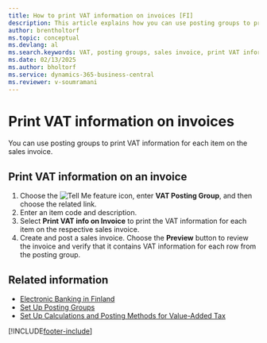 ```yaml
---
title: How to print VAT information on invoices [FI]
description: This article explains how you can use posting groups to print VAT information for each item on the sales invoice.
author: brentholtorf
ms.topic: conceptual
ms.devlang: al
ms.search.keywords: VAT, posting groups, sales invoice, print VAT information
ms.date: 02/13/2025
ms.author: bholtorf
ms.service: dynamics-365-business-central
ms.reviewer: v-soumramani
---
```


# Print VAT information on invoices

You can use posting groups to print VAT information for each item on the sales invoice.  

## Print VAT information on an invoice  

1. Choose the ![Tell Me feature](../../media/ui-search/search_small.png "Tell me what you want to do") icon, enter **VAT Posting Group**, and then choose the related link.  
1. Enter an item code and description.  
1. Select **Print VAT info on Invoice** to print the VAT information for each item on the respective sales invoice.  
1. Create and post a sales invoice. Choose the **Preview** button to review the invoice and verify that it contains VAT information for each row from the posting group.  

## Related information

- [Electronic Banking in Finland](electronic-banking-in-finland.md)  
- [Set Up Posting Groups](../../finance-posting-groups.md)  
- [Set Up Calculations and Posting Methods for Value-Added Tax](../../finance-setup-vat.md)  

[!INCLUDE[footer-include](../../includes/footer-banner.md)]
